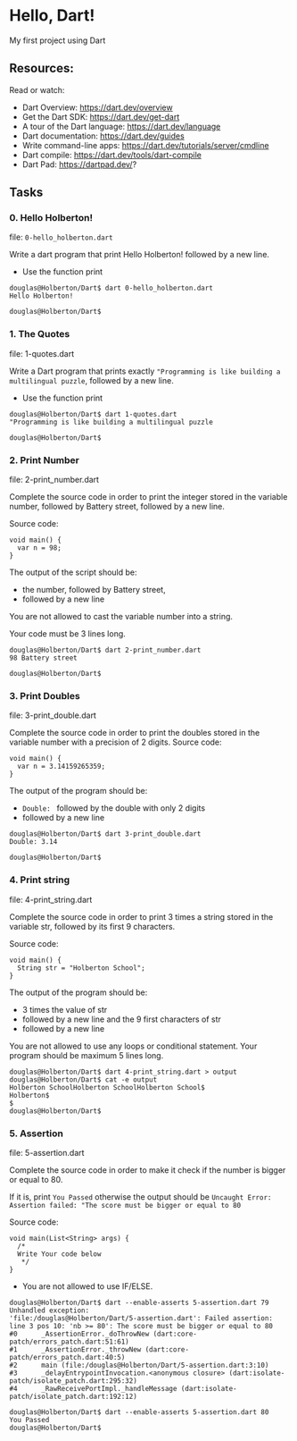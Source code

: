 # Hello, Dart!
My first project using Dart

## Resources:
Read or watch:
- Dart Overview: https://dart.dev/overview
- Get the Dart SDK: https://dart.dev/get-dart
- A tour of the Dart language: https://dart.dev/language
- Dart documentation: https://dart.dev/guides
- Write command-line apps: https://dart.dev/tutorials/server/cmdline
- Dart compile: https://dart.dev/tools/dart-compile
- Dart Pad: https://dartpad.dev/?

## Tasks

### 0. Hello Holberton!
file: `0-hello_holberton.dart`

Write a dart program that print Hello Holberton! followed by a new line.
- Use the function print
```
douglas@Holberton/Dart$ dart 0-hello_holberton.dart
Hello Holberton!

douglas@Holberton/Dart$
```

### 1. The Quotes
file: 1-quotes.dart

Write a Dart program that prints exactly `"Programming is like building a multilingual puzzle`, followed by a new line.
- Use the function print
```
douglas@Holberton/Dart$ dart 1-quotes.dart
"Programming is like building a multilingual puzzle

douglas@Holberton/Dart$
```

### 2. Print Number
file: 2-print_number.dart

Complete the source code in order to print the integer stored in the variable number, followed by Battery street, followed by a new line.

Source code:
```
void main() {
  var n = 98;
}
```
The output of the script should be:
- the number, followed by Battery street,
- followed by a new line

You are not allowed to cast the variable number into a string.

Your code must be 3 lines long.
```
douglas@Holberton/Dart$ dart 2-print_number.dart
98 Battery street

douglas@Holberton/Dart$
```

### 3. Print Doubles
file: 3-print_double.dart

Complete the source code in order to print the doubles stored in the variable number with a precision of 2 digits.
Source code:
```
void main() {
  var n = 3.14159265359;
}
```
The output of the program should be:
- `Double: ` followed by the double with only 2 digits
- followed by a new line
```
douglas@Holberton/Dart$ dart 3-print_double.dart
Double: 3.14

douglas@Holberton/Dart$
```

### 4. Print string
file: 4-print_string.dart

Complete the source code in order to print 3 times a string stored in the variable str, followed by its first 9 characters.

Source code:
```
void main() {
  String str = "Holberton School";
}
```
The output of the program should be:
- 3 times the value of str
- followed by a new line and the 9 first characters of str
- followed by a new line

You are not allowed to use any loops or conditional statement.
Your program should be maximum 5 lines long.
```
douglas@Holberton/Dart$ dart 4-print_string.dart > output
douglas@Holberton/Dart$ cat -e output
Holberton SchoolHolberton SchoolHolberton School$
Holberton$
$
douglas@Holberton/Dart$
```

### 5. Assertion
file: 5-assertion.dart

Complete the source code in order to make it check if the number is bigger or equal to 80.

If it is, print `You Passed` otherwise the output should be `Uncaught Error: Assertion failed: "The score must be bigger or equal to 80`

Source code:
```
void main(List<String> args) {
  /*
  Write Your code below
   */
}
```
- You are not allowed to use IF/ELSE.
```
douglas@Holberton/Dart$ dart --enable-asserts 5-assertion.dart 79
Unhandled exception:
'file:/douglas@Holberton/Dart/5-assertion.dart': Failed assertion: line 3 pos 10: 'nb >= 80': The score must be bigger or equal to 80
#0      _AssertionError._doThrowNew (dart:core-patch/errors_patch.dart:51:61)
#1      _AssertionError._throwNew (dart:core-patch/errors_patch.dart:40:5)
#2      main (file:/douglas@Holberton/Dart/5-assertion.dart:3:10)
#3      _delayEntrypointInvocation.<anonymous closure> (dart:isolate-patch/isolate_patch.dart:295:32)
#4      _RawReceivePortImpl._handleMessage (dart:isolate-patch/isolate_patch.dart:192:12)

douglas@Holberton/Dart$ dart --enable-asserts 5-assertion.dart 80
You Passed
douglas@Holberton/Dart$
```
